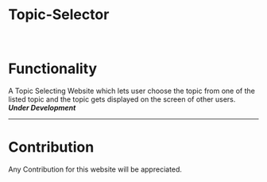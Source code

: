 # Topic-Selector
<br>
<h1><b>Functionality</b></h1>
  A Topic Selecting Website which lets user choose the topic from one of the listed topic and the topic gets displayed on the screen of other users.
  <br>
  <b><i>Under Development</i></b>
<br>
<hr>
<h1><b>Contribution</b></h1>
Any Contribution for this website will be appreciated.
<br>
